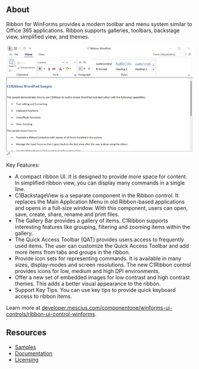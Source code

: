 ## About

Ribbon for WinForms provides a modern toolbar and menu system similar to Office 365 applications. Ribbon supports galleries, toolbars, backstage view, simplified view, and themes.

![WinForms Ribbon Control](https://raw.githubusercontent.com/GrapeCity/ComponentOne-WinForms-Samples/5dc3e2e0e9fe814b46a65929a54f662f431980d7/Core/Ribbon/WinForms_Ribbon.png "WinForms Ribbon")

Key Features:

* A compact ribbon UI. It is designed to provide more space for content. In simplified ribbon view, you can display many commands in a single line.
* C1BackstageView is a separate component in the Ribbon control. It replaces the Main Application Menu in old Ribbon-based applications and opens in a full-size window. With this component, users can open, save, create, share, rename and print files.
* The Gallery Bar provides a gallery of items. C1Ribbon supports interesting features like grouping, filtering and zooming items within the gallery.
* The Quick Access Toolbar (QAT) provides users access to frequently used items. The user can customize the Quick Access Toolbar and add more items from tabs and groups in the ribbon.
* Provide icon sets for representing commands. It is available in many sizes, display-modes and screen resolutions. The new C1Ribbon control provides icons for low, medium and high DPI environments.
* Offer a new set of embedded images for low contrast and high contrast themes. This adds a better visual appearance to the ribbon.
* Support Key Tips. You can use key tips to provide quick keyboard access to ribbon items.

Learn more at [developer.mescius.com/componentone/winforms-ui-controls/ribbon-ui-control-winforms](https://developer.mescius.com/componentone/winforms-ui-controls/ribbon-ui-control-winforms).

## Resources

* [Samples](https://github.com/GrapeCity/ComponentOne-WinForms-Samples/tree/master/Core/Ribbon) 
* [Documentation](https://developer.mescius.com/componentone/docs/win/online-ribbon/overview.html)
* [Licensing](https://developer.mescius.com/componentone/licensing)
